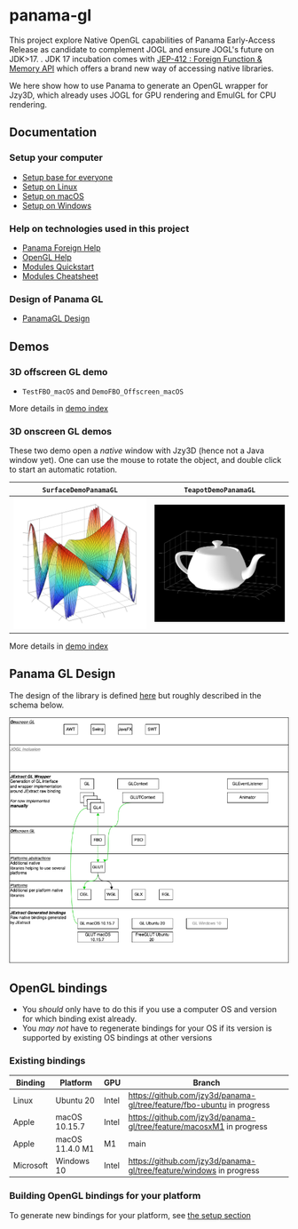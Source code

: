 # panama-gl

This project explore Native OpenGL capabilities of Panama Early-Access Release as candidate to complement JOGL and ensure JOGL's future on JDK>17.
.
JDK 17 incubation comes with [JEP-412 : Foreign Function & Memory API](https://openjdk.java.net/jeps/412) which offers a brand new way of accessing native libraries.

We here show how to use Panama to generate an OpenGL wrapper for Jzy3D, which already uses JOGL for GPU rendering and EmulGL for CPU rendering.

## Documentation

### Setup your computer
* [Setup base for everyone](doc/setup/setup_everyone.md)
* [Setup on Linux](doc/setup/setup_ubuntu.md)
* [Setup on macOS](doc/setup/setup_macos.md)
* [Setup on Windows](doc/setup/setup_windows.md)

### Help on technologies used in this project
* [Panama Foreign Help](doc/Panama-Foreign-help.md)
* [OpenGL Help](doc/OpenGL-help.md)
* [Modules Quickstart](https://openjdk.java.net/projects/jigsaw/quick-start)
* [Modules Cheatsheet](https://github.com/tfesenko/Java-Modules-JPMS-CheatSheet)

### Design of Panama GL
* [PanamaGL Design](doc/PanamaGL-Design.md)


## Demos

### 3D offscreen GL demo

* `TestFBO_macOS` and `DemoFBO_Offscreen_macOS`

More details in [demo index](doc/PanamaGL-Demos.md)

### 3D onscreen GL demos
These two demo open a *native* window with Jzy3D (hence not a Java window yet). One can use the mouse to rotate the object, and double click to start an automatic rotation.

| `SurfaceDemoPanamaGL`| `TeapotDemoPanamaGL`|
|-|-|
| <img src="doc/panama-gl-surface.png"/> | <img src="./doc/panama-gl-teapot.png"/> |

More details in [demo index](doc/PanamaGL-Demos.md)


## Panama GL Design

The design of the library is defined [here](doc/PanamaGL-Design.md) but roughly described in the schema below.

<img src="doc/PanamaGL-Design.png"/>


## OpenGL bindings

* You _should_ only have to do this if you use a computer OS and version for which binding exist already. 
* You _may not_ have to regenerate bindings for your OS if its version is supported by existing OS bindings at other versions

### Existing bindings

| Binding | Platform | GPU | Branch |
| ------- | -------- | --- | ------ |
| Linux | Ubuntu 20 | Intel | https://github.com/jzy3d/panama-gl/tree/feature/fbo-ubuntu in progress |
| Apple | macOS 10.15.7 | Intel | https://github.com/jzy3d/panama-gl/tree/feature/macosxM1 in progress |
| Apple | macOS 11.4.0 M1 | M1 | main |
| Microsoft | Windows 10 | Intel | https://github.com/jzy3d/panama-gl/tree/feature/windows in progress |

### Building OpenGL bindings for your platform

To generate new bindings for your platform, see [the setup section](doc/setup) 
